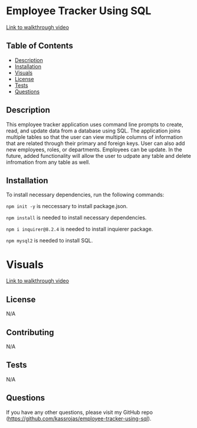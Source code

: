 # Employee Tracker Using SQL

[Link to walkthrough video](https://polar-mesa-70551.herokuapp.com/)

## Table of Contents

* [Description](#description)
* [Installation](#installation)
* [Visuals](#contributing)
* [License](#license)
* [Tests](#tests)
* [Questions](#questions)

## Description

This employee tracker application uses command line prompts to create, read, and update data from a database using SQL. The application joins multiple tables so that the user can view multiple columns of information that are related through their primary and foreign keys. User can also add new employees, roles, or departments. Employees can be update. In the future, added functionality will allow the user to udpate any table and delete infromation from any table as well. 


## Installation

To install necessary dependencies, run the following commands: 

```npm init -y``` is neccessary to install package.json. 

```npm install``` is needed to install necessary dependencies. 

```npm i inquirer@8.2.4``` is needed to install inquierer package.

```npm mysql2``` is needed to install SQL.

# Visuals

[Link to walkthrough video](https://polar-mesa-70551.herokuapp.com/)

## License

N/A

## Contributing

N/A

## Tests

N/A

## Questions

If you have any other questions, please visit my GitHub repo (https://github.com/kassrojas/employee-tracker-using-sql).

